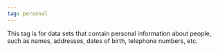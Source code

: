 ```yaml
---
tag: personal
---
```


This tag is for data sets that contain personal information about people, such as names, addresses, dates of birth, telephone numbers, etc.
